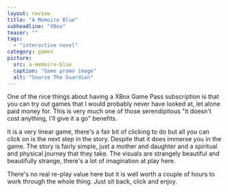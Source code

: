 ```yaml
---
layout: review
title: "A Memoire Blue"
subheadline: "XBox"
teaser: ""
tags:
  - "interactive novel"
category: games
picture:
  src: a-memoire-blue
  caption: "Game promo image"
  alt: "Source The Guardian"
---
```


One of the nice things about having a XBox Game Pass subscription is that you can try out games that
I would probably never have looked at, let alone paid money for. This is very much one of those
serendipitous "it doesn't cost anything, I'll give it a go" benefits.

It is a very linear game, there's a fair bit of clicking to do but all you can click on is the
next step in the story. Despite that it does immerse you in the game. The story is fairly simple,
just a mother and daughter and a spiritual and physical journey that they take. The visuals
are strangely beautiful and beautifully strange, there's a lot of imagination at play here.

There's no real re-play value here but it is well worth a couple of hours to work through the whole
thing. Just sit back, click and enjoy.
